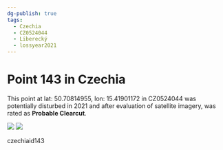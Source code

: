 ```yaml
---
dg-publish: true
tags:
  - Czechia
  - CZ0524044
  - Liberecký
  - lossyear2021
---
```


# Point 143 in Czechia

This point at lat: 50.70814955, lon: 15.41901172 in CZ0524044 was potentially disturbed in 2021 and after evaluation of satellite imagery, was rated as **Probable Clearcut**.

<div class='juxtapose' data-showcredits='false'>
<img src='https://baserow-backend-production20240528124524339000000001.s3.amazonaws.com/user_files/dxf0hu2KbOBV6ZzvB3z730XoRY0yZu70_a407cb65ce91088603341312e9841331cc472b2053307f52172ee5eccc81b5b1.png' data-label='October 2019' />
<img src='https://baserow-backend-production20240528124524339000000001.s3.amazonaws.com/user_files/5yC8J1kh6oRNQOOddi8ClwNLRpmbZD2o_361380a5da34e7f0af6112b1fc213ac9879fa6a508f58c6b9fada2dd342f14d2.png' data-label='August 2022' />
</div>

czechiaid143